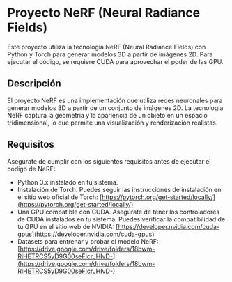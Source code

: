 # Proyecto NeRF (Neural Radiance Fields)

Este proyecto utiliza la tecnología NeRF (Neural Radiance Fields) con Python y Torch para generar modelos 3D a partir de imágenes 2D. Para ejecutar el código, se requiere CUDA para aprovechar el poder de las GPU.

## Descripción

El proyecto NeRF es una implementación que utiliza redes neuronales para generar modelos 3D a partir de un conjunto de imágenes 2D. La tecnología NeRF captura la geometría y la apariencia de un objeto en un espacio tridimensional, lo que permite una visualización y renderización realistas.

## Requisitos

Asegúrate de cumplir con los siguientes requisitos antes de ejecutar el código de NeRF:

- Python 3.x instalado en tu sistema.
- Instalación de Torch. Puedes seguir las instrucciones de instalación en el sitio web oficial de Torch: [https://pytorch.org/get-started/locally/](https://pytorch.org/get-started/locally/)
- Una GPU compatible con CUDA. Asegúrate de tener los controladores de CUDA instalados en tu sistema. Puedes verificar la compatibilidad de tu GPU en el sitio web de NVIDIA: [https://developer.nvidia.com/cuda-gpus](https://developer.nvidia.com/cuda-gpus)
- Datasets para entrenar y probar el modelo NeRF: [https://drive.google.com/drive/folders/18bwm-RiHETRCS5yD9G00seFIcrJHIvD-](https://drive.google.com/drive/folders/18bwm-RiHETRCS5yD9G00seFIcrJHIvD-)
